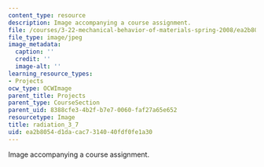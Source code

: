 ```yaml
---
content_type: resource
description: Image accompanying a course assignment.
file: /courses/3-22-mechanical-behavior-of-materials-spring-2008/ea2b8054d1dacac7314040fdf0fe1a30_radiation_3_7.jpg
file_type: image/jpeg
image_metadata:
  caption: ''
  credit: ''
  image-alt: ''
learning_resource_types:
- Projects
ocw_type: OCWImage
parent_title: Projects
parent_type: CourseSection
parent_uid: 8388cfe3-4b2f-b7e7-0060-faf27a65e652
resourcetype: Image
title: radiation_3_7
uid: ea2b8054-d1da-cac7-3140-40fdf0fe1a30
---
```

Image accompanying a course assignment.

